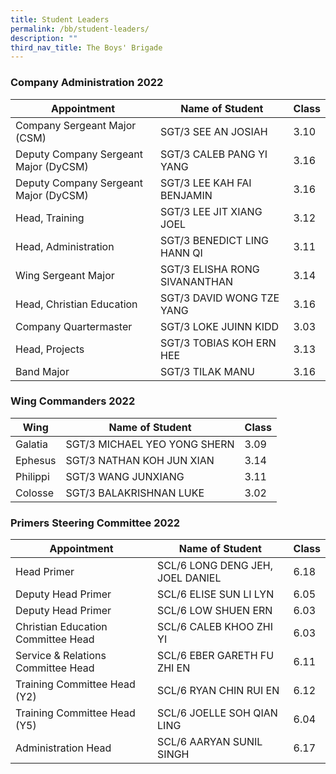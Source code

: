 ```yaml
---
title: Student Leaders
permalink: /bb/student-leaders/
description: ""
third_nav_title: The Boys' Brigade
---
```

### Company Administration 2022

<table>
<thead>
  <tr>
    <th>Appointment</th>
    <th>Name of Student</th>
    <th>Class</th>
  </tr>
</thead>
<tbody>
  <tr>
    <td>Company Sergeant Major (CSM)</td>
    <td>SGT/3 SEE AN JOSIAH</td>
    <td>3.10</td>
  </tr>
  <tr>
    <td>Deputy Company Sergeant Major (DyCSM)</td>
    <td>SGT/3 CALEB PANG YI YANG</td>
    <td>3.16</td>
  </tr>
  <tr>
    <td>Deputy Company Sergeant Major (DyCSM)</td>
    <td>SGT/3 LEE KAH FAI BENJAMIN</td>
    <td>3.16</td>
  </tr>
  <tr>
    <td>Head, Training</td>
    <td>SGT/3 LEE JIT XIANG JOEL</td>
    <td>3.12</td>
  </tr>
  <tr>
    <td>Head, Administration</td>
    <td>SGT/3 BENEDICT LING HANN QI</td>
    <td>3.11</td>
  </tr>
  <tr>
    <td>Wing Sergeant Major</td>
    <td>SGT/3 ELISHA RONG SIVANANTHAN</td>
    <td>3.14</td>
  </tr>
  <tr>
    <td>Head, Christian Education</td>
    <td>SGT/3 DAVID WONG TZE YANG</td>
    <td>3.16</td>
  </tr>
  <tr>
    <td>Company Quartermaster</td>
    <td>SGT/3 LOKE JUINN KIDD</td>
    <td>3.03</td>
  </tr>
  <tr>
    <td>Head, Projects</td>
    <td>SGT/3 TOBIAS KOH ERN HEE</td>
    <td>3.13</td>
  </tr>
  <tr>
    <td>Band Major</td>
    <td>SGT/3 TILAK MANU</td>
    <td>3.16</td>
  </tr>
</tbody>
</table>

### Wing Commanders 2022

<table>
<thead>
  <tr>
    <th>Wing</th>
    <th>Name of Student</th>
    <th>Class</th>
  </tr>
</thead>
<tbody>
  <tr>
    <td>Galatia</td>
    <td>SGT/3 MICHAEL YEO YONG SHERN</td>
    <td>3.09</td>
  </tr>
  <tr>
    <td>Ephesus</td>
    <td>SGT/3 NATHAN KOH JUN XIAN</td>
    <td>3.14</td>
  </tr>
  <tr>
    <td>Philippi</td>
    <td>SGT/3 WANG JUNXIANG</td>
    <td>3.11</td>
  </tr>
  <tr>
    <td>Colosse</td>
    <td>SGT/3 BALAKRISHNAN LUKE</td>
    <td>3.02</td>
  </tr>
</tbody>
</table>

### Primers Steering Committee 2022

<table>
<thead>
  <tr>
    <th>Appointment</th>
    <th>Name of Student</th>
    <th>Class</th>
  </tr>
</thead>
<tbody>
  <tr>
    <td>Head Primer</td>
    <td>SCL/6 LONG DENG JEH, JOEL DANIEL</td>
    <td>6.18</td>
  </tr>
  <tr>
    <td>Deputy Head Primer</td>
    <td>SCL/6 ELISE SUN LI LYN</td>
    <td>6.05</td>
  </tr>
  <tr>
    <td>Deputy Head Primer</td>
    <td>SCL/6 LOW SHUEN ERN</td>
    <td>6.03</td>
  </tr>
  <tr>
    <td>Christian Education Committee Head</td>
    <td>SCL/6 CALEB KHOO ZHI YI</td>
    <td>6.03</td>
  </tr>
  <tr>
    <td>Service &amp; Relations Committee Head</td>
    <td>SCL/6 EBER GARETH FU ZHI EN</td>
    <td>6.11</td>
  </tr>
  <tr>
    <td>Training Committee Head (Y2)</td>
    <td>SCL/6 RYAN CHIN RUI EN</td>
    <td>6.12</td>
  </tr>
  <tr>
    <td>Training Committee Head (Y5)</td>
    <td>SCL/6 JOELLE SOH QIAN LING</td>
    <td>6.04</td>
  </tr>
  <tr>
    <td>Administration Head</td>
    <td>SCL/6 AARYAN SUNIL SINGH</td>
    <td>6.17</td>
  </tr>
</tbody>
</table>

